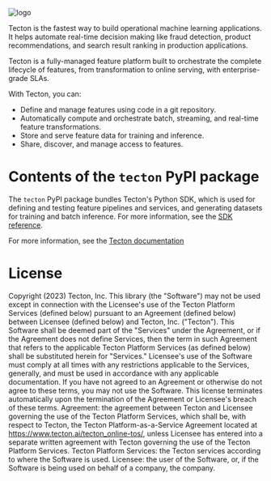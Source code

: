 ![logo](https://s3.us-west-2.amazonaws.com/tecton.ai.public/documentation/pypi/tecton-logo.svg)

Tecton is the fastest way to build operational machine learning applications. It helps automate real-time decision making like fraud detection, product recommendations, and search result ranking in production applications.

Tecton is a fully-managed feature platform built to orchestrate the complete lifecycle of features, from transformation to online serving, with enterprise-grade SLAs.

With Tecton, you can:

- Define and manage features using code in a git repository.
- Automatically compute and orchestrate batch, streaming, and real-time feature
  transformations.
- Store and serve feature data for training and inference.
- Share, discover, and manage access to features.

# Contents of the `tecton` PyPI package

The `tecton` PyPI package bundles Tecton's Python SDK, which is used for defining and testing feature pipelines and services, and generating datasets for training and batch inference. For more information, see the [SDK reference](https://docs.tecton.ai/api-reference/index.html).

For more information, see the [Tecton documentation](https://docs.tecton.ai/)

# License

Copyright (2023) Tecton, Inc. This library (the "Software") may not be used except in connection with the Licensee's use
of the Tecton Platform Services (defined below) pursuant to an Agreement (defined below) between Licensee (defined
below) and Tecton, Inc. ("Tecton"). This Software shall be deemed part of the "Services" under the Agreement, or if the
Agreement does not define Services, then the term in such Agreement that refers to the applicable Tecton Platform
Services (as defined below) shall be substituted herein for "Services." Licensee's use of the Software must comply at
all times with any restrictions applicable to the Services, generally, and must be used in accordance with any
applicable documentation. If you have not agreed to an Agreement or otherwise do not agree to these terms, you may not
use the Software. This license terminates automatically upon the termination of the Agreement or Licensee's breach of
these terms. Agreement: the agreement between Tecton and Licensee governing the use of the Tecton Platform Services,
which shall be, with respect to Tecton, the Tecton Platform-as-a-Service Agreement located
at https://www.tecton.ai/tecton_online-tos/, unless Licensee has entered into a separate written agreement with Tecton
governing the use of the Tecton Platform Services. Tecton Platform Services: the Tecton services according to where the
Software is used. Licensee: the user of the Software, or, if the Software is being used on behalf of a company, the
company.
